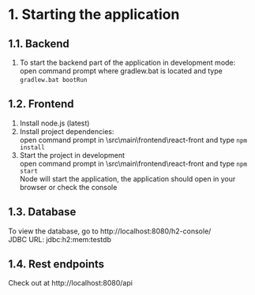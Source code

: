# 1. 	Starting the application
## 1.1. 	Backend
1) To start the backend part of the application in development mode:<br/>
open command prompt where gradlew.bat is located and type `gradlew.bat bootRun`<br/>

## 1.2. 	Frontend<br/>
1) 	Install node.js (latest)<br/>
2) 	Install project dependencies:<br/>
open command prompt in \src\main\frontend\react-front and type `npm install`<br/>
3) 	Start the project in development<br/>
open command prompt in \src\main\frontend\react-front and type `npm start`<br/>
Node will start the application, the application should open in your browser or check the console<br/>

## 1.3. Database
To view the database, go to http://localhost:8080/h2-console/ <br/>
JDBC URL: jdbc:h2:mem:testdb

## 1.4. Rest endpoints
Check out at http://localhost:8080/api
